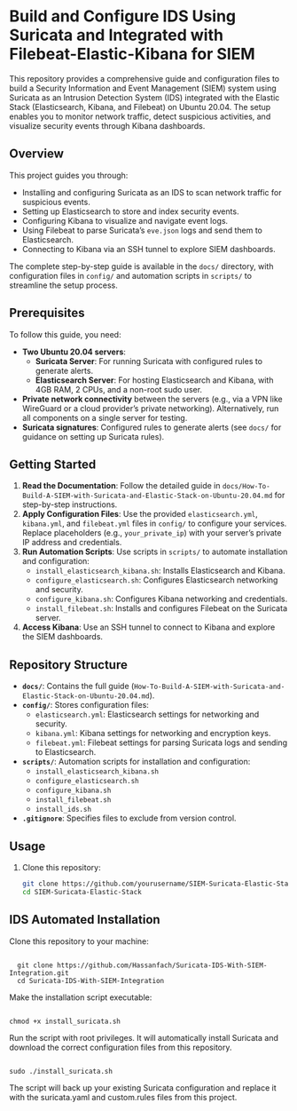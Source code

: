 # Build and Configure IDS Using Suricata and Integrated with Filebeat-Elastic-Kibana for SIEM

This repository provides a comprehensive guide and configuration files to build a Security Information and Event Management (SIEM) system using Suricata as an Intrusion Detection System (IDS) integrated with the Elastic Stack (Elasticsearch, Kibana, and Filebeat) on Ubuntu 20.04. The setup enables you to monitor network traffic, detect suspicious activities, and visualize security events through Kibana dashboards.

## Overview
This project guides you through:
- Installing and configuring Suricata as an IDS to scan network traffic for suspicious events.
- Setting up Elasticsearch to store and index security events.
- Configuring Kibana to visualize and navigate event logs.
- Using Filebeat to parse Suricata’s `eve.json` logs and send them to Elasticsearch.
- Connecting to Kibana via an SSH tunnel to explore SIEM dashboards.

The complete step-by-step guide is available in the `docs/` directory, with configuration files in `config/` and automation scripts in `scripts/` to streamline the setup process.

## Prerequisites
To follow this guide, you need:
- **Two Ubuntu 20.04 servers**:
  - **Suricata Server**: For running Suricata with configured rules to generate alerts.
  - **Elasticsearch Server**: For hosting Elasticsearch and Kibana, with 4GB RAM, 2 CPUs, and a non-root sudo user.
- **Private network connectivity** between the servers (e.g., via a VPN like WireGuard or a cloud provider’s private networking). Alternatively, run all components on a single server for testing.
- **Suricata signatures**: Configured rules to generate alerts (see `docs/` for guidance on setting up Suricata rules).

## Getting Started
1. **Read the Documentation**: Follow the detailed guide in `docs/How-To-Build-A-SIEM-with-Suricata-and-Elastic-Stack-on-Ubuntu-20.04.md` for step-by-step instructions.
2. **Apply Configuration Files**: Use the provided `elasticsearch.yml`, `kibana.yml`, and `filebeat.yml` files in `config/` to configure your services. Replace placeholders (e.g., `your_private_ip`) with your server’s private IP address and credentials.
3. **Run Automation Scripts**: Use scripts in `scripts/` to automate installation and configuration:
   - `install_elasticsearch_kibana.sh`: Installs Elasticsearch and Kibana.
   - `configure_elasticsearch.sh`: Configures Elasticsearch networking and security.
   - `configure_kibana.sh`: Configures Kibana networking and credentials.
   - `install_filebeat.sh`: Installs and configures Filebeat on the Suricata server.
4. **Access Kibana**: Use an SSH tunnel to connect to Kibana and explore the SIEM dashboards.

## Repository Structure
- **`docs/`**: Contains the full guide (`How-To-Build-A-SIEM-with-Suricata-and-Elastic-Stack-on-Ubuntu-20.04.md`).
- **`config/`**: Stores configuration files:
  - `elasticsearch.yml`: Elasticsearch settings for networking and security.
  - `kibana.yml`: Kibana settings for networking and encryption keys.
  - `filebeat.yml`: Filebeat settings for parsing Suricata logs and sending to Elasticsearch.
- **`scripts/`**: Automation scripts for installation and configuration:
  - `install_elasticsearch_kibana.sh`
  - `configure_elasticsearch.sh`
  - `configure_kibana.sh`
  - `install_filebeat.sh`
  - `install_ids.sh`
- **`.gitignore`**: Specifies files to exclude from version control.

## Usage
1. Clone this repository:
   ```bash
   git clone https://github.com/yourusername/SIEM-Suricata-Elastic-Stack.git
   cd SIEM-Suricata-Elastic-Stack

## IDS Automated Installation
Clone this repository to your machine:
```

  git clone https://github.com/Hassanfach/Suricata-IDS-With-SIEM-Integration.git
  cd Suricata-IDS-With-SIEM-Integration

```


Make the installation script executable:
```

chmod +x install_suricata.sh

```

Run the script with root privileges. It will automatically install Suricata and download the correct configuration files from this repository.

```

sudo ./install_suricata.sh
```


The script will back up your existing Suricata configuration and replace it with the suricata.yaml and custom.rules files from this project.
